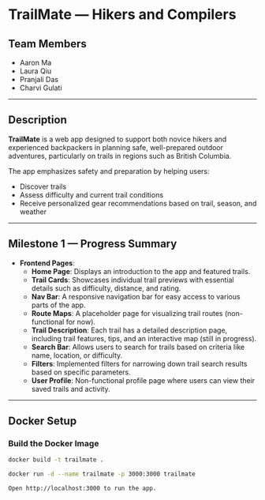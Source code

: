 # TrailMate — Hikers and Compilers

## Team Members
- Aaron Ma  
- Laura Qiu  
- Pranjali Das  
- Charvi Gulati  

---

## Description
**TrailMate** is a web app designed to support both novice hikers and experienced backpackers in planning safe, well-prepared outdoor adventures, particularly on trails in regions such as British Columbia.

The app emphasizes safety and preparation by helping users:
- Discover trails  
- Assess difficulty and current trail conditions  
- Receive personalized gear recommendations based on trail, season, and weather  

---

## Milestone 1 — Progress Summary
- **Frontend Pages**:
  - **Home Page**: Displays an introduction to the app and featured trails.
  - **Trail Cards**: Showcases individual trail previews with essential details such as difficulty, distance, and rating.
  - **Nav Bar**: A responsive navigation bar for easy access to various parts of the app.
  - **Route Maps**: A placeholder page for visualizing trail routes (non-functional for now).
  - **Trail Description**: Each trail has a detailed description page, including trail features, tips, and an interactive map (still in progress).
  - **Search Bar**: Allows users to search for trails based on criteria like name, location, or difficulty.
  - **Filters**: Implemented filters for narrowing down trail search results based on specific parameters.
  - **User Profile**: Non-functional profile page where users can view their saved trails and activity.

---

## Docker Setup

### Build the Docker Image
```bash
docker build -t trailmate .

docker run -d --name trailmate -p 3000:3000 trailmate

Open http://localhost:3000 to run the app.
